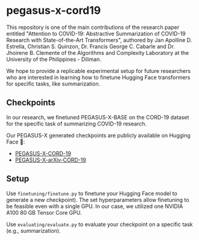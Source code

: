 
# pegasus-x-cord19

This repository is one of the main contributions of the research paper entitled "Attention to COVID-19: Abstractive Summarization of COVID-19 Research with State-of-the-Art Transformers", authored by Jan Apolline D. Estrella, Christian S. Quinzon, Dr. Francis George C. Cabarle and Dr. Jhoirene B. Clemente of the Algorithms and Complexity Laboratory at the University of the Philippines - Diliman. 

We hope to provide a replicable experimental setup for future researchers who are interested in learning how to finetune Hugging Face transformers for specific tasks, like summarization.







## Checkpoints

In our research, we finetuned PEGASUS-X-BASE on the CORD-19 dataset for the specific task of summarizing COVID-19 research.

Our PEGASUS-X generated checkpoints are publicly available on Hugging Face 🤗:

- [PEGASUS-X-CORD-19](https://huggingface.co/aplnestrella/pegasus-x-cord19)
- [PEGASUS-X-arXiv-CORD-19](https://huggingface.co/aplnestrella/pegasus-x-arXiv-cord19)
## Setup

Use `finetuning/finetune.py` to finetune your Hugging Face model to generate a new checkpoint). The set hyperparameters allow finetuning to be feasible even with a single GPU. In our case, we utilized one NVIDIA A100 80 GB Tensor Core GPU.

Use `evaluating/evaluate.py` to evaluate your checkpoint on a specific task (e.g., summarization).

